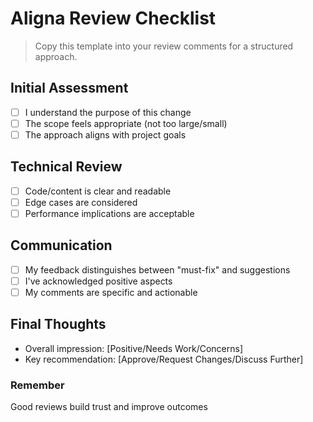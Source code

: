 # Aligna Review Checklist

> Copy this template into your review comments for a structured approach.

## Initial Assessment

- [ ] I understand the purpose of this change
- [ ] The scope feels appropriate (not too large/small)
- [ ] The approach aligns with project goals

## Technical Review

- [ ] Code/content is clear and readable
- [ ] Edge cases are considered
- [ ] Performance implications are acceptable

## Communication

- [ ] My feedback distinguishes between "must-fix" and suggestions
- [ ] I've acknowledged positive aspects
- [ ] My comments are specific and actionable

## Final Thoughts

- Overall impression: [Positive/Needs Work/Concerns]
- Key recommendation: [Approve/Request Changes/Discuss Further]

### Remember

Good reviews build trust and improve outcomes
